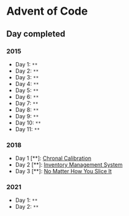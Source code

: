 # Advent of Code

## Day completed

### 2015

 + Day 1:  `**`
 + Day 2:  `**`
 + Day 3:  `**`
 + Day 4:  `**`
 + Day 5:  `**`
 + Day 6:  `**`
 + Day 7:  `**`
 + Day 8:  `**`
 + Day 9:  `**`
 + Day 10: `**`
 + Day 11: `**`

### 2018
 
 + Day 1 [**]: [Chronal Calibration](https://adventofcode.com/2018/day/1)
 + Day 2 [**]: [Inventory Management System](https://adventofcode.com/2018/day/2)
 + Day 3 [**]: [No Matter How You Slice It](https://adventofcode.com/2018/day/3)

### 2021

 + Day 1: `**`
 + Day 2: `**`

